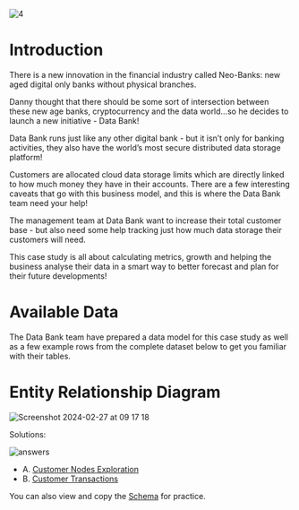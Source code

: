 ![4](https://github.com/olubadero/Danny_Mas_8-week_SQL_Challenge/assets/111298078/77d61338-562a-4ce5-b617-4bfb45d855ae)

# Introduction
There is a new innovation in the financial industry called Neo-Banks: new aged digital only banks without physical branches.

Danny thought that there should be some sort of intersection between these new age banks, cryptocurrency and the data world…so he decides to launch a new initiative - Data Bank!

Data Bank runs just like any other digital bank - but it isn’t only for banking activities, they also have the world’s most secure distributed data storage platform!

Customers are allocated cloud data storage limits which are directly linked to how much money they have in their accounts. There are a few interesting caveats that go with this business model, and this is where the Data Bank team need your help!

The management team at Data Bank want to increase their total customer base - but also need some help tracking just how much data storage their customers will need.

This case study is all about calculating metrics, growth and helping the business analyse their data in a smart way to better forecast and plan for their future developments!

# Available Data
The Data Bank team have prepared a data model for this case study as well as a few example rows from the complete dataset below to get you familiar with their tables.

# Entity Relationship Diagram

![Screenshot 2024-02-27 at 09 17 18](https://github.com/olubadero/Danny_Mas_8-week_SQL_Challenge/assets/111298078/125328c4-dde3-435d-9d8d-530f63aa5732)


Solutions:

![answers](https://github.com/olubadero/Danny_Mas_8-week_SQL_Challenge/assets/111298078/3c3da31c-4e5d-4614-99e6-faff55cd84aa)


- A. [Customer Nodes Exploration](https://github.com/olubadero/Danny_Mas_8-week_SQL_Challenge/blob/main/Week_4_Challenge/Customer%20Nodes%20Exploration.md)
- B. [Customer Transactions](https://github.com/olubadero/Danny_Mas_8-week_SQL_Challenge/blob/main/Week_4_Challenge/Customer%20Transactions.md)

You can also view and copy the [Schema](https://github.com/olubadero/Danny_Mas_8-week_SQL_Challenge/blob/main/Week_4_Challenge/Data_Bank%20Schema.sql) for practice. 
